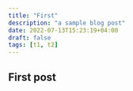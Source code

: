 ```yaml
---
title: "First"
description: "a sample blog post"
date: 2022-07-13T15:23:19+04:00
draft: false
tags: [t1, t2]
---
```

## First post
